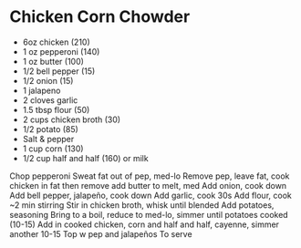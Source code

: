 # Chicken Corn Chowder
* 6oz chicken (210)
* 1 oz pepperoni (140)
* 1 oz butter (100)
* 1/2 bell pepper (15)
* 1/2 onion (15)
* 1 jalapeno
* 2 cloves garlic
* 1.5 tbsp flour (50)
* 2 cups chicken broth (30)
* 1/2 potato (85)
* Salt & pepper
* 1 cup corn (130)
* 1/2 cup half and half (160) or milk

Chop pepperoni
Sweat fat out of pep, med-lo
Remove pep, leave fat, cook chicken in fat then remove 
add butter to melt, med
Add onion, cook down
Add bell pepper, jalapeño, cook down
Add garlic, cook 30s
Add flour, cook ~2 min stirring
Stir in chicken broth, whisk until blended
Add potatoes, seasoning
Bring to a boil, reduce to med-lo, simmer until potatoes cooked (10-15)
Add in cooked chicken, corn and half and half, cayenne, simmer another 10-15
Top w pep and jalapeños To serve
